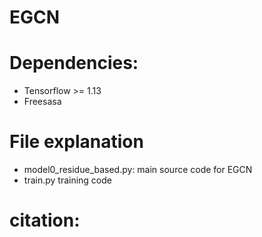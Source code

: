 # EGCN

# Dependencies:
* Tensorflow >= 1.13
* Freesasa

# File explanation
* model0_residue_based.py: main source code for EGCN
* train.py  training code 


# citation:

